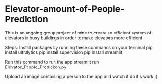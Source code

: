 # Elevator-amount-of-People-Prediction
This is an ongoing group project of mine to create an efficient system of elevators in busy buildings in order to make elevators more efficient

Steps:
Install packages by running these commands on your terminal
   pip install ultralytics
   pip install supervision
   pip install streamlit

Run this command to run the app
   streamlit run Elevator_People_Prediciton.py
   
Upload an image containing a person to the app and watch it do it's work :)
